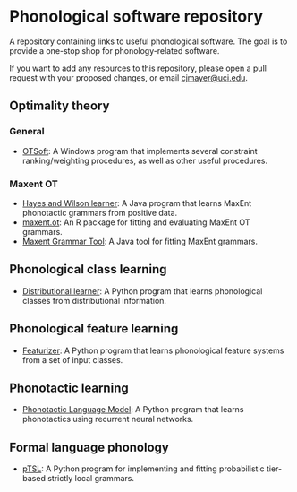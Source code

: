# Phonological software repository

A repository containing links to useful phonological software. The goal is to provide a one-stop shop for phonology-related software.

If you want to add any resources to this repository, please open a pull request with your proposed changes, or email cjmayer@uci.edu.

## Optimality theory

### General
* [OTSoft](https://linguistics.ucla.edu/people/hayes/otsoft/): A Windows program that implements several constraint ranking/weighting procedures, as well as other useful procedures.

### Maxent OT
* [Hayes and Wilson learner](https://linguistics.ucla.edu/people/hayes/Phonotactics/index.htm): A Java program that learns MaxEnt phonotactic grammars from positive data.
* [maxent.ot](https://github.com/connormayer/maxent.ot): An R package for fitting and evaluating MaxEnt OT grammars.
* [Maxent Grammar Tool](https://linguistics.ucla.edu/people/hayes/MaxentGrammarTool/): A Java tool for fitting MaxEnt grammars.

## Phonological class learning
* [Distributional learner](https://github.com/connormayer/distributional_learning): A Python program that learns phonological classes from distributional information.

## Phonological feature learning
* [Featurizer](https://github.com/connormayer/featurizer): A Python program that learns phonological feature systems from a set of input classes.

## Phonotactic learning
* [Phonotactic Language Model](https://github.com/MaxAndrewNelson/Phonotactic_LM): A Python program that learns phonotactics using recurrent neural networks.

## Formal language phonology
* [pTSL](https://github.com/connormayer/pTSL): A Python program for implementing and fitting probabilistic tier-based strictly local grammars.
